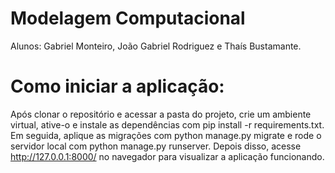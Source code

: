﻿# Modelagem Computacional

Alunos: Gabriel Monteiro, João Gabriel Rodriguez e Thaís Bustamante.

# Como iniciar a aplicação:
Após clonar o repositório e acessar a pasta do projeto, crie um ambiente virtual, ative-o e instale as dependências com pip install -r requirements.txt. Em seguida, aplique as migrações com python manage.py migrate e rode o servidor local com python manage.py runserver. Depois disso, acesse http://127.0.0.1:8000/ no navegador para visualizar a aplicação funcionando.
